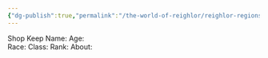 ```yaml
---
{"dg-publish":true,"permalink":"/the-world-of-reighlor/reighlor-regions/kingdom-of-leloria/joleria/joleria-market/the-shined-jewel-jeweler-gem-cutter-shop/"}
---
```


Shop Keep
Name: 
Age:  
Race: 
Class: 
Rank: 
About: 